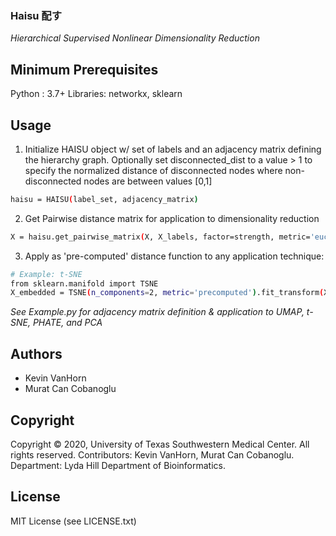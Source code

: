 ### Haisu 配す
*Hierarchical Supervised Nonlinear Dimensionality Reduction*

## Minimum Prerequisites
Python   : 3.7+ 
Libraries: networkx, sklearn

## Usage
1. Initialize HAISU object w/ set of labels and an adjacency matrix defining the hierarchy graph. Optionally set disconnected_dist to a value > 1 to specify the normalized distance of disconnected nodes where non-disconnected nodes are between values [0,1]
```sh
haisu = HAISU(label_set, adjacency_matrix)
```
2. Get Pairwise distance matrix for application to dimensionality reduction
```sh
X = haisu.get_pairwise_matrix(X, X_labels, factor=strength, metric='euclidean', n_jobs=1)
```
3. Apply as 'pre-computed' distance function to any application technique:
```sh
# Example: t-SNE
from sklearn.manifold import TSNE
X_embedded = TSNE(n_components=2, metric='precomputed').fit_transform(X)
```

*See Example.py for adjacency matrix definition & application to UMAP, t-SNE, PHATE, and PCA*

## Authors
* Kevin VanHorn
* Murat Can Cobanoglu

## Copyright
Copyright © 2020, University of Texas Southwestern Medical Center. All rights reserved. Contributors: Kevin VanHorn, Murat Can Cobanoglu. Department: Lyda Hill Department of Bioinformatics.

## License
MIT License (see LICENSE.txt)

